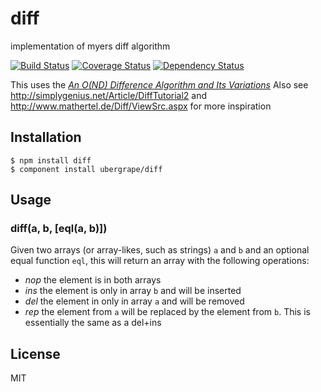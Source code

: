 # diff

implementation of myers diff algorithm

[![Build Status](https://travis-ci.org/Swatinem/diff.png?branch=master)](https://travis-ci.org/Swatinem/diff)
[![Coverage Status](https://coveralls.io/repos/Swatinem/diff/badge.png?branch=master)](https://coveralls.io/r/Swatinem/diff)
[![Dependency Status](https://gemnasium.com/Swatinem/diff.png)](https://gemnasium.com/Swatinem/diff)


This uses the [*An O(ND) Difference Algorithm and Its Variations*](http://www.xmailserver.org/diff2.pdf)
Also see http://simplygenius.net/Article/DiffTutorial2 and
http://www.mathertel.de/Diff/ViewSrc.aspx for more inspiration

## Installation

    $ npm install diff
    $ component install ubergrape/diff

## Usage

### diff(a, b, [eql(a, b)])

Given two arrays (or array-likes, such as strings) `a` and `b` and an optional
equal function `eql`, this will return an array with the following operations:
* *nop* the element is in both arrays
* *ins* the element is only in array `b` and will be inserted
* *del* the element in only in array `a` and will be removed
* *rep* the element from `a` will be replaced by the element from `b`.
This is essentially the same as a del+ins

## License

  MIT

